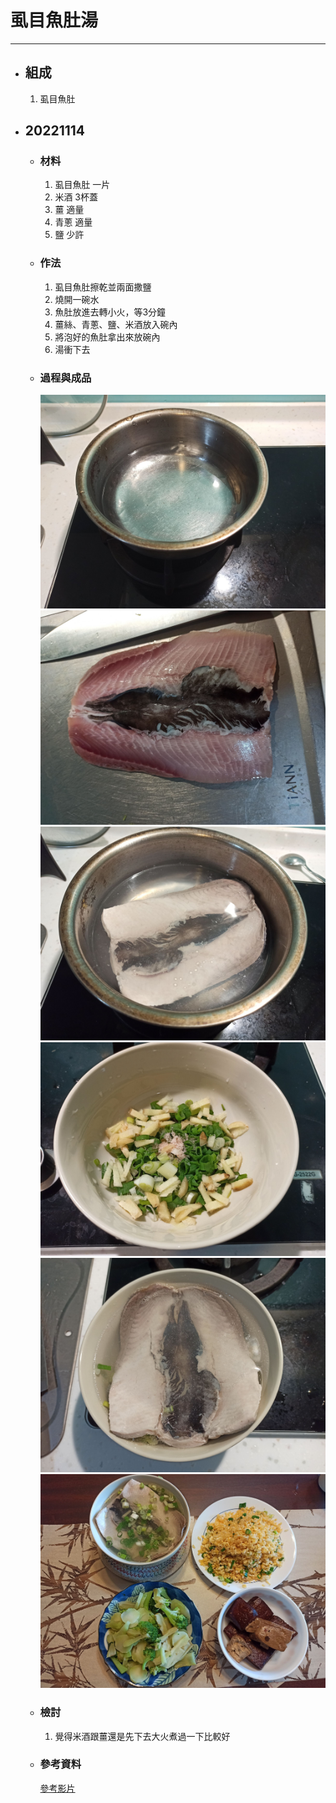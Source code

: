# 虱目魚肚湯
---
+ ## 組成
  1. 虱目魚肚


+ ## 20221114
  + ### 材料
    1. 虱目魚肚 一片
    2. 米酒 3杯蓋
    3. 薑 適量
    4. 青蔥 適量
    5. 鹽 少許
  
  + ### 作法
    1. 虱目魚肚擦乾並兩面撒鹽
    2. 燒開一碗水
    3. 魚肚放進去轉小火，等3分鐘
    4. 薑絲、青蔥、鹽、米酒放入碗內
    5. 將泡好的魚肚拿出來放碗內
    6. 湯衝下去
  
  + ### 過程與成品
    ![](../../Image/20221113_5.jpg)
    ![](../../Image/20221113_6.jpg)
    ![](../../Image/20221113_7.jpg)
    ![](../../Image/20221113_8.jpg)
    ![](../../Image/20221113_9.jpg)
    ![](../../Image/20221113_10.jpg)
  
  + ### 檢討
    1. 覺得米酒跟薑還是先下去大火煮過一下比較好
  
  + ### 參考資料
    [參考影片](https://youtu.be/LMXh9eHV-AQ)